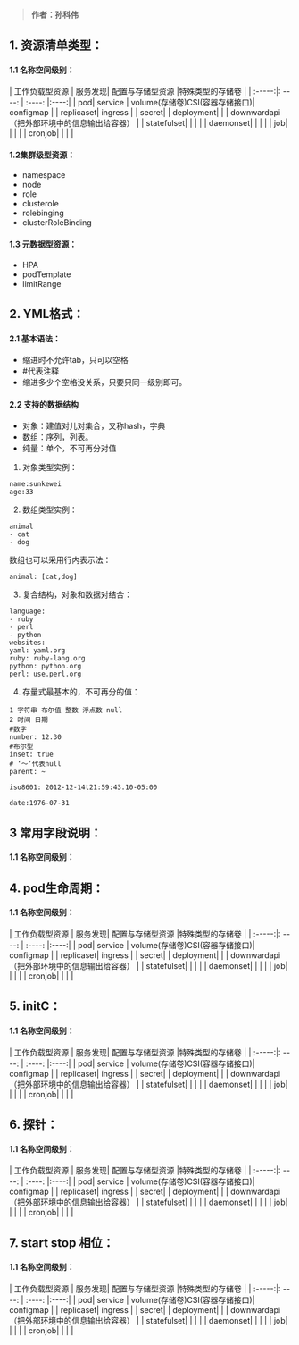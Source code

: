 > #### 作者：孙科伟

## 1. 资源清单类型：
#### 1.1 名称空间级别：
| 工作负载型资源 | 服务发现| 配置与存储型资源 |特殊类型的存储卷  |
| :-----:|: ----: | :----: |:----:|
| pod| service | volume(存储卷)CSI(容器存储接口)| configmap | 
| replicaset| ingress |  |  secret| 
| deployment| |  | downwardapi（把外部环境中的信息输出给容器） | 
| statefulset|  |  |  | 
| daemonset|  |  |  | 
| job|  |  |  | 
| cronjob|  |  |  | 

#### 1.2集群级型资源：
- namespace
- node
- role
- clusterole
- rolebinging
- clusterRoleBinding
#### 1.3 元数据型资源：
- HPA
- podTemplate
- limitRange

## 2. YML格式：
#### 2.1 基本语法：
- 缩进时不允许tab，只可以空格
- #代表注释
- 缩进多少个空格没关系，只要只同一级别即可。

#### 2.2 支持的数据结构
- 对象：建值对儿对集合，又称hash，字典 
- 数组：序列，列表。
- 纯量：单个，不可再分对值

1. 对象类型实例：
```
name:sunkewei
age:33
```
2. 数组类型实例：
```
animal
- cat
- dog
```
数组也可以采用行内表示法：
```
animal: [cat,dog]
```
3. 复合结构，对象和数据对结合：
```
language:
- ruby
- perl
- python
websites:
yaml: yaml.org
ruby: ruby-lang.org
python: python.org
perl: use.perl.org
```
4. 存量式最基本的，不可再分的值：
```
1 字符串 布尔值 整数 浮点数 null
2 时间 日期
#数字
number: 12.30
#布尔型
inset: true
# ‘～’代表null
parent: ~

iso8601: 2012-12-14t21:59:43.10-05:00

date:1976-07-31

```
## 3 常用字段说明：
#### 1.1 名称空间级别：


## 4. pod生命周期：
#### 1.1 名称空间级别：
| 工作负载型资源 | 服务发现| 配置与存储型资源 |特殊类型的存储卷  |
| :-----:|: ----: | :----: |:----:|
| pod| service | volume(存储卷)CSI(容器存储接口)| configmap | 
| replicaset| ingress |  |  secret| 
| deployment| |  | downwardapi（把外部环境中的信息输出给容器） | 
| statefulset|  |  |  | 
| daemonset|  |  |  | 
| job|  |  |  | 
| cronjob|  |  |  | 
## 5. initC：
#### 1.1 名称空间级别：
| 工作负载型资源 | 服务发现| 配置与存储型资源 |特殊类型的存储卷  |
| :-----:|: ----: | :----: |:----:|
| pod| service | volume(存储卷)CSI(容器存储接口)| configmap | 
| replicaset| ingress |  |  secret| 
| deployment| |  | downwardapi（把外部环境中的信息输出给容器） | 
| statefulset|  |  |  | 
| daemonset|  |  |  | 
| job|  |  |  | 
| cronjob|  |  |  | 
## 6. 探针：
#### 1.1 名称空间级别：
| 工作负载型资源 | 服务发现| 配置与存储型资源 |特殊类型的存储卷  |
| :-----:|: ----: | :----: |:----:|
| pod| service | volume(存储卷)CSI(容器存储接口)| configmap | 
| replicaset| ingress |  |  secret| 
| deployment| |  | downwardapi（把外部环境中的信息输出给容器） | 
| statefulset|  |  |  | 
| daemonset|  |  |  | 
| job|  |  |  | 
| cronjob|  |  |  | 
## 7. start stop 相位：
#### 1.1 名称空间级别：
| 工作负载型资源 | 服务发现| 配置与存储型资源 |特殊类型的存储卷  |
| :-----:|: ----: | :----: |:----:|
| pod| service | volume(存储卷)CSI(容器存储接口)| configmap | 
| replicaset| ingress |  |  secret| 
| deployment| |  | downwardapi（把外部环境中的信息输出给容器） | 
| statefulset|  |  |  | 
| daemonset|  |  |  | 
| job|  |  |  | 
| cronjob|  |  |  | 